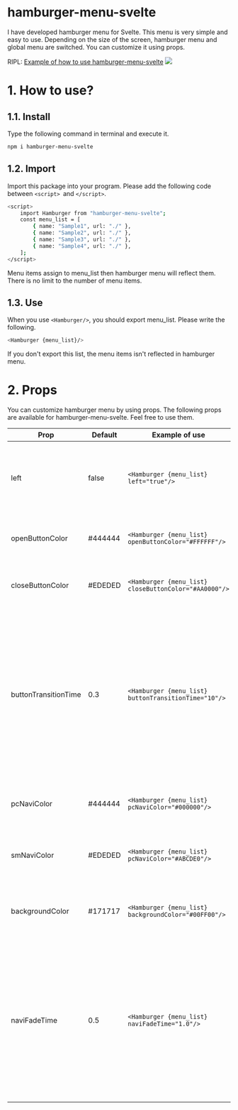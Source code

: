 # hamburger-menu-svelte

I have developed hamburger menu for Svelte. This menu is very simple and easy to use. Depending on the size of the screen, hamburger menu and global menu are switched. You can customize it using props.

RIPL: [Example of how to use hamburger-menu-svelte](https://svelte.dev/repl/f4bbc54bdb1b470c8aaafae6145a5537?version=3.43.2)
![](https://media.giphy.com/media/couYpkokoLxGGezgYW/giphy.gif)

# 1. How to use?

## 1.1. Install
Type the following command in terminal and execute it.

```bash
npm i hamburger-menu-svelte
```

## 1.2. Import

Import this package into your program. Please add the following code between `<script> `and `</script>`.
```bash
<script>
	import Hamburger from "hamburger-menu-svelte";
	const menu_list = [
		{ name: "Sample1", url: "./" },
		{ name: "Sample2", url: "./" },
		{ name: "Sample3", url: "./" },
		{ name: "Sample4", url: "./" },
	];
</script>
```
Menu items assign to menu_list then hamburger menu will reflect them. There is no limit to the number of menu items.

## 1.3. Use

When you use `<Hamburger/>`, you should export menu_list. Please write the following.

```bash
<Hamburger {menu_list}/>
```
If you don't export this list, the menu items isn't reflected in hamburger menu.

# 2. Props
You can customize hamburger menu by using props. The following props are available for hamburger-menu-svelte. Feel free to use them.

| Prop  | Default | Example of use |Description                                            |
|-------|---------|---------|--------------------------------------------------------|
| left  | false   | `<Hamburger {menu_list} left="true"/>` | You can change the position of hamburger menu. The default position is right.|
| openButtonColor | #444444 | `<Hamburger {menu_list} openButtonColor="#FFFFFF"/>`| You can change the color of open button.|
| closeButtonColor | #EDEDED | `<Hamburger {menu_list} closeButtonColor="#AA0000"/>`| You can change the color of close button. |
| buttonTransitionTime | 0.3 | `<Hamburger {menu_list} buttonTransitionTime="10"/>`| You can change transition time of buttons. This time unit is second so default time is 0.3s. <span style="color: red; ">When assigning a value to a variable, you mustn't write a time-unit(s, ms and h etc...)</span>|
| pcNaviColor | #444444 | `<Hamburger {menu_list} pcNaviColor="#000000"/>`| You can change the text color in global menu.|
| smNaviColor | #EDEDED | `<Hamburger {menu_list} pcNaviColor="#ABCDE0"/>`| You can change the text color in opened hamburger menu. |
| backgroundColor | #171717 | `<Hamburger {menu_list} backgroundColor="#00FF00"/>`| You can change the background of opened hamburger menu.|
| naviFadeTime | 0.5 | `<Hamburger {menu_list} naviFadeTime="1.0"/>`| You can change transition time of navi. This time unit is second so default time is 0.5s. <span style="color: red; ">When assigning a value to a variable, you mustn't write a time-unit(s, ms and h etc...)</span>